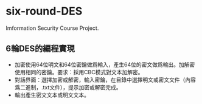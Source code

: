 # six-round-DES
Imformation Security Course Project.

## 6輪DES的編程實現
- 加密使用64位明文和64位密鑰做爲輸入，產生64位的密文做爲輸出。加解密使用相同的密鑰。要求：採用CBC模式對文本加解密。
- 對話界面：選擇加密或解密，輸入密鑰，在目錄中選擇明文或密文文件（內容爲二進制，.txt文件），提示加密或解密完成。
- 輸出產生密文文本或明文文本。
